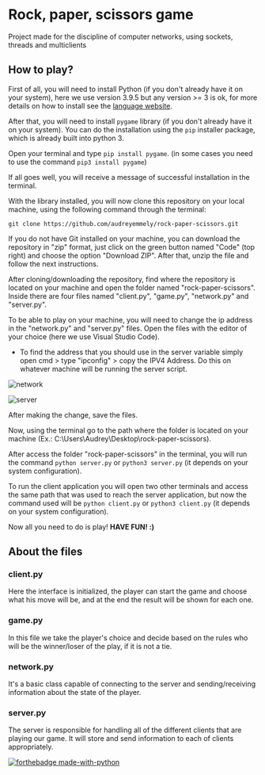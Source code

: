 # Rock, paper, scissors game
Project made for the discipline of computer networks, using sockets, threads and multiclients

## How to play?
First of all, you will need to install Python (if you don't already have it on your system), here we use version 3.9.5 but any version >= 3 is ok, for more details on how to install see the [language website](https://www.python.org/downloads/).

After that, you will need to install ```pygame``` library (if you don't already have it on your system). You can do the installation using the ```pip``` installer package, which is already built into python 3. 

Open your terminal and type ```pip install pygame```. (in some cases you need to use the command ```pip3 install pygame```)

If all goes well, you will receive a message of successful installation in the terminal.

With the library installed, you will now clone this repository on your local machine, using the following command through the terminal: 
```
git clone https://github.com/audreyemmely/rock-paper-scissors.git
```

If you do not have Git installed on your machine, you can download the repository in "zip" format, just click on the green button named "Code" (top right) and choose the option "Download ZIP". After that, unzip the file and follow the next instructions.

After cloning/downloading the repository, find where the repository is located on your machine and open the folder named "rock-paper-scissors". Inside there are four files named "client.py", "game.py", "network.py" and "server.py".

To be able to play on your machine, you will need to change the ip address in the "network.py" and "server.py" files. Open the files with the editor of your choice (here we use Visual Studio Code).

* To find the address that you should use in the server variable simply open cmd > type "ipconfig" > copy the IPV4 Address. Do this on whatever machine will be running the server script.

![network](https://user-images.githubusercontent.com/52829664/118035280-6396b780-b341-11eb-9f70-a1e926668888.jpg)

![server](https://user-images.githubusercontent.com/52829664/118035293-67c2d500-b341-11eb-8ed6-1d73dfa6d27f.jpg)

After making the change, save the files.

Now, using the terminal go to the path where the folder is located on your machine (Ex.: C:\Users\Audrey\Desktop\rock-paper-scissors).

After access the folder "rock-paper-scissors" in the terminal, you will run the command ```python server.py``` or ```python3 server.py``` (it depends on your system configuration).

To run the client application you will open two other terminals and access the same path that was used to reach the server application, but now the command used will be  ```python client.py``` or ```python3 client.py``` (it depends on your system configuration).

Now all you need to do is play! **HAVE FUN! :)**

## About the files
### client.py
Here the interface is initialized, the player can start the game and choose what his move will be, and at the end the result will be shown for each one.

### game.py
In this file we take the player's choice and decide based on the rules who will be the winner/loser of the play, if it is not a tie.

### network.py
It's a basic class capable of connecting to the server and sending/receiving information about the state of the player. 

### server.py
The server is responsible for handling all of the different clients that are playing our game. It will store and send information to each of clients appropriately.


[![forthebadge made-with-python](http://ForTheBadge.com/images/badges/made-with-python.svg)](https://www.python.org/)
